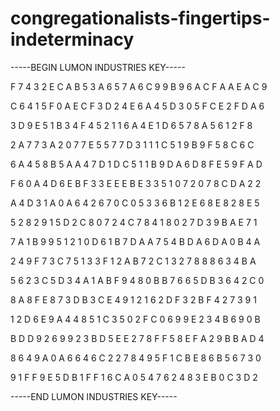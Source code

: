# congregationalists-fingertips-indeterminacy

-----BEGIN LUMON INDUSTRIES KEY-----

F 7 4 3 2 E C A B 5 3 A 6 5 7 A 6 C 9 9 B 9 6 A C F A A E A C 9

C 6 4 1 5 F 0 A E C F 3 D 2 4 E 6 A 4 5 D 3 0 5 F C E 2 F D A 6

3 D 9 E 5 1 B 3 4 F 4 5 2 1 1 6 A 4 E 1 D 6 5 7 8 A 5 6 1 2 F 8

2 A 7 7 3 A 2 0 7 7 E 5 5 7 7 D 3 1 1 1 C 5 1 9 B 9 F 5 8 C 6 C

6 A 4 5 8 B 5 A A 4 7 D 1 D C 5 1 1 B 9 D A 6 D 8 F E 5 9 F A D

F 6 0 A 4 D 6 E B F 3 3 E E E B E 3 3 5 1 0 7 2 0 7 8 C D A 2 2

A 4 D 3 1 A 0 A 6 4 2 6 7 0 C 0 5 3 3 6 B 1 2 E 6 8 E 8 2 8 E 5

5 2 8 2 9 1 5 D 2 C 8 0 7 2 4 C 7 8 4 1 8 0 2 7 D 3 9 B A E 7 1

7 A 1 B 9 9 5 1 2 1 0 D 6 1 B 7 D A A 7 5 4 B D A 6 D A 0 B 4 A

2 4 9 F 7 3 C 7 5 1 3 3 F 1 2 A B 7 2 C 1 3 2 7 8 8 8 6 3 4 B A

5 6 2 3 C 5 D 3 4 A 1 A B F 9 4 8 0 B B 7 6 6 5 D B 3 6 4 2 C 0

8 A 8 F E 8 7 3 D B 3 C E 4 9 1 2 1 6 2 D F 3 2 B F 4 2 7 3 9 1

1 2 D 6 E 9 A 4 4 8 5 1 C 3 5 0 2 F C 0 6 9 9 E 2 3 4 B 6 9 0 B

B D D 9 2 6 9 9 2 3 B D 5 E E 2 7 8 F F 5 8 E F A 2 9 B B A D 4

8 6 4 9 A 0 A 6 6 4 6 C 2 2 7 8 4 9 5 F 1 C B E 8 6 B 5 6 7 3 0

9 1 F F 9 E 5 D B 1 F F 1 6 C A 0 5 4 7 6 2 4 8 3 E B 0 C 3 D 2

-----END LUMON INDUSTRIES KEY-----
